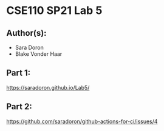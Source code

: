 # CSE110 SP21 Lab 5

## Author(s):
- Sara Doron
- Blake Vonder Haar

## Part 1:

https://saradoron.github.io/Lab5/

## Part 2:

https://github.com/saradoron/github-actions-for-ci/issues/4
